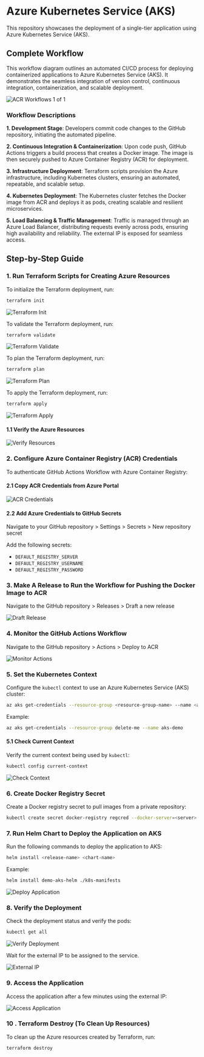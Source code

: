 # Azure Kubernetes Service (AKS)

This repository showcases the deployment of a single-tier application using Azure Kubernetes Service (AKS).

## Complete Workflow

This workflow diagram outlines an automated CI/CD process for deploying containerized applications to Azure Kubernetes Service (AKS). It demonstrates the seamless integration of version control, continuous integration, containerization, and scalable deployment.

![ACR Workflows 1 of 1](assets/projectWorkflow.jpg)

### Workflow Descriptions

**1. Development Stage**:
Developers commit code changes to the GitHub repository, initiating the automated pipeline.

**2. Continuous Integration & Containerization**:
Upon code push, GitHub Actions triggers a build process that creates a Docker image. The image is then securely pushed to Azure Container Registry (ACR) for deployment.

**3. Infrastructure Deployment**:
Terraform scripts provision the Azure infrastructure, including Kubernetes clusters, ensuring an automated, repeatable, and scalable setup.

**4. Kubernetes Deployment**:
The Kubernetes cluster fetches the Docker image from ACR and deploys it as pods, creating scalable and resilient microservices.

**5. Load Balancing & Traffic Management**:
Traffic is managed through an Azure Load Balancer, distributing requests evenly across pods, ensuring high availability and reliability. The external IP is exposed for seamless access.

## Step-by-Step Guide

### 1. Run Terraform Scripts for Creating Azure Resources

To initialize the Terraform deployment, run:

```sh
terraform init
```

![Terraform Init](assets/tf-1.png)

To validate the Terraform deployment, run:

```sh
terraform validate
```

![Terraform Validate](assets/tf-2.png)

To plan the Terraform deployment, run:

```sh
terraform plan
```

![Terraform Plan](assets/tf-3.png)

To apply the Terraform deployment, run:

```sh
terraform apply
```

![Terraform Apply](assets/tf-4.png)

#### 1.1 Verify the Azure Resources

![Verify Resources](assets/tf-5.png)

### 2. Configure Azure Container Registry (ACR) Credentials

To authenticate GitHub Actions Workflow with Azure Container Registry:

#### 2.1 Copy ACR Credentials from Azure Portal

![ACR Credentials](assets/acr.png)

#### 2.2 Add Azure Credentials to GitHub Secrets

Navigate to your GitHub repository > Settings > Secrets > New repository secret

Add the following secrets:

- `DEFAULT_REGISTRY_SERVER`
- `DEFAULT_REGISTRY_USERNAME`
- `DEFAULT_REGISTRY_PASSWORD`

### 3. Make A Release to Run the Workflow for Pushing the Docker Image to ACR

Navigate to the GitHub repository > Releases > Draft a new release

![Draft Release](assets/release.png)

### 4. Monitor the GitHub Actions Workflow

Navigate to the GitHub repository > Actions > Deploy to ACR

![Monitor Actions](assets/actions.png)

### 5. Set the Kubernetes Context

Configure the `kubectl` context to use an Azure Kubernetes Service (AKS) cluster:

```bash
az aks get-credentials --resource-group <resource-group-name> --name <aks-cluster-name>
```

Example:

```bash
az aks get-credentials --resource-group delete-me --name aks-demo
```

#### 5.1 Check Current Context

Verify the current context being used by `kubectl`:

```bash
kubectl config current-context
```

![Check Context](assets/aks-1.png)

### 6. Create Docker Registry Secret

Create a Docker registry secret to pull images from a private repository:

```bash
kubectl create secret docker-registry regcred --docker-server=<server> --docker-username=<username> --docker-password=<password>
```

### 7. Run Helm Chart to Deploy the Application on AKS

Run the following commands to deploy the application to AKS:

```bash
helm install <release-name> <chart-name>
```

Example:

```bash
helm install demo-aks-helm ./k8s-manifests
```

![Deploy Application](assets/helm-1.png)

### 8. Verify the Deployment

Check the deployment status and verify the pods:

```bash
kubectl get all
```

![Verify Deployment](assets/aks-info.png)

Wait for the external IP to be assigned to the service.

![External IP](assets/aks-info-2.png)

### 9. Access the Application

Access the application after a few minutes using the external IP:

![Access Application](assets/deploy.png)

### 10 . Terraform Destroy (To Clean Up Resources)

To clean up the Azure resources created by Terraform, run:

```sh
terraform destroy
```
